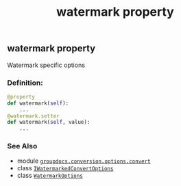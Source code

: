 ﻿---
title: watermark property
second_title: GroupDocs.Conversion for Python via .NET API References
description: 
type: docs
weight: 40
url: /python-net/groupdocs.conversion.options.convert/iwatermarkedconvertoptions/watermark/
is_root: false
---

## watermark property


Watermark specific options
### Definition:
```python
@property
def watermark(self):
    ...
@watermark.setter
def watermark(self, value):
    ...
```

### See Also
* module [`groupdocs.conversion.options.convert`](../../)
* class [`IWatermarkedConvertOptions`](/conversion/python-net/groupdocs.conversion.options.convert/iwatermarkedconvertoptions)
* class [`WatermarkOptions`](/conversion/python-net/groupdocs.conversion.options.convert/watermarkoptions)

